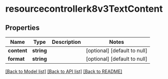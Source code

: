# resourcecontrollerk8v3TextContent

## Properties
Name | Type | Description | Notes
------------ | ------------- | ------------- | -------------
**content** | **string** |  | [optional] [default to null]
**format** | **string** |  | [optional] [default to null]

[[Back to Model list]](../README.md#documentation-for-models) [[Back to API list]](../README.md#documentation-for-api-endpoints) [[Back to README]](../README.md)


